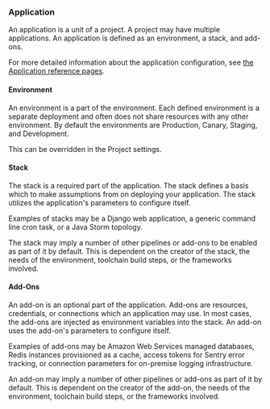
### Application
An application is a unit of a project. A project may have multiple applications. An
application is defined as an environment, a stack, and add-ons.

For more detailed information about the application configuration, see
[the Application reference pages](./reference/application.md).

#### Environment
An environment is a part of the environment.  Each defined environment is a separate deployment and often does not share resources with any other environment.  By default the environments are Production, Canary, Staging, and Development.

This can be overridden in the Project settings.

#### Stack
The stack is a required part of the application.  The stack defines a basis which to make
assumptions from on deploying your application.  The stack utilizes the application's
parameters to configure itself.

Examples of stacks may be a Django web application, a generic command line cron task, or
a Java Storm topology.

The stack may imply a number of other pipelines or add-ons to be enabled as part of it by
default.  This is dependent on the creator of the stack, the needs of the environment,
toolchain build steps, or the frameworks involved.

#### Add-Ons
An add-on is an optional part of the application.  Add-ons are resources, credentials, or
connections which an application may use.  In most cases, the add-ons are injected as
environment variables into the stack.  An add-on uses the add-on's parameters to configure
itself.

Examples of add-ons may be Amazon Web Services managed databases, Redis instances provisioned
as a cache, access tokens for Sentry error tracking, or connection parameters for on-premise
logging infrastructure.

An add-on may imply a number of other pipelines or add-ons as part of it by default.  This is
dependent on the creator of the add-on, the needs of the environment,
toolchain build steps, or the frameworks involved.
